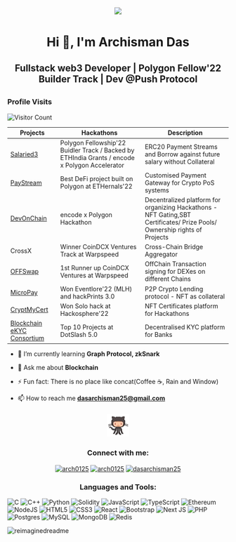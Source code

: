 <h1 align="center"> <a href="#"><img width="30%" height="auto" src="https://cdn.dribbble.com/users/420183/screenshots/2875637/octocat_github.gif" height="175px"/></a></h1>

<h1 align="center">Hi 👋, I'm Archisman Das</h1>
<h2 align = "center"> Fullstack web3 Developer | Polygon Fellow'22 Builder Track | Dev @Push Protocol <h2/>
<h3>Profile Visits</h3>

![Visitor Count](https://profile-counter.glitch.me/Arch0125/count.svg)

|  Projects|Hackathons|Description|
|-----------|---------|---------|
|[Salaried3](https://github.com/Arch0125/salariedxyz)| Polygon Fellowship'22 Buidler Track / Backed by ETHIndia Grants / encode x Polygon Accelerator | ERC20 Payment Streams and Borrow against future salary without Collateral |
|[PayStream](https://github.com/Arch0125/PayStream)|Best DeFi project built on Polygon at ETHernals'22| Customised Payment Gateway for Crypto PoS systems |
| [DevOnChain](https://github.com/Arch0125/devonchainnext) | encode x Polygon Hackathon | Decentralized platform for organizing Hackathons - NFT Gating,SBT Certificates/ Prize Pools/ Ownership rights of Projects |
| CrossX | Winner CoinDCX Ventures Track at Warpspeed | Cross-Chain Bridge Aggregator |
| [OFFSwap](https://github.com/Arch0125/coindcxnext) | 1st Runner up CoinDCX Ventures at Warpspeed | OffChain Transaction signing for DEXes on different Chains |
| [MicroPay](https://github.com/Arch0125/MicroPay-Hackathon) | Won Eventlore'22 (MLH) and hackPrints 3.0| P2P Crypto Lending protocol - NFT as collateral |
| [CryptMyCert](https://github.com/Arch0125/CryptMyCert-Nakshatra) | Won Solo hack at Hackosphere'22 | NFT Certificates platform for Hackathons |
| [Blockchain eKYC Consortium](https://github.com/Arch0125/Blockchain-eKYC-Consortium) | Top 10 Projects at DotSlash 5.0 | Decentralised KYC platform for Banks |

- 🌱 I’m currently learning **Graph Protocol, zkSnark**

- 💬 Ask me about **Blockchain**

- ⚡ Fun fact: There is no place like concat(Coffee ☕, Rain and Window)

- 📫 How to reach me **dasarchisman25@gmail.com**

<h3 align="center"><img width="10%" height="auto" src="https://raw.githubusercontent.com/iCharlesZ/FigureBed/master/img/octocat.gif"/></h3>
<h3 align="center" > Connect with me: </h3>
<p align="center">
  <a href="https://linkedin.com/in/arch0125" target="blank"><img align="center" src="https://img.shields.io/badge/Arch0125-%230077B5.svg?style=for-the-badge&logo=linkedin&logoColor=white)" alt="arch0125"  /></a>
  <a href="https://twitter.com/Arch_0125" target="blank"><img align="center" src="https://img.shields.io/badge/Arch_0125-%231DA1F2.svg?style=for-the-badge&logo=Twitter&logoColor=white" alt="arch0125"  /></a>
  <a href="https://www.instagram.com/dasarchisman25" target="blank"><img align="center" src="https://img.shields.io/badge/dasarchisman25-%23E4405F.svg?style=for-the-badge&logo=Instagram&logoColor=white" alt="dasarchisman25"  /></a>
</p>

<h3 align="center">Languages and Tools:</h3>

  ![C](https://img.shields.io/badge/c-%2300599C.svg?style=for-the-badge&logo=c&logoColor=white)
  ![C++](https://img.shields.io/badge/c++-%2300599C.svg?style=for-the-badge&logo=c%2B%2B&logoColor=white)
  ![Python](https://img.shields.io/badge/python-3670A0?style=for-the-badge&logo=python&logoColor=ffdd54)
  ![Solidity](https://img.shields.io/badge/Solidity-%23363636.svg?style=for-the-badge&logo=solidity&logoColor=white)
  ![JavaScript](https://img.shields.io/badge/javascript-%23323330.svg?style=for-the-badge&logo=javascript&logoColor=%23F7DF1E)
  ![TypeScript](https://img.shields.io/badge/typescript-%23007ACC.svg?style=for-the-badge&logo=typescript&logoColor=white)
  ![Ethereum](https://img.shields.io/badge/Ethereum-3C3C3D?style=for-the-badge&logo=Ethereum&logoColor=white)
  ![NodeJS](https://img.shields.io/badge/node.js-6DA55F?style=for-the-badge&logo=node.js&logoColor=white)
  ![HTML5](https://img.shields.io/badge/html5-%23E34F26.svg?style=for-the-badge&logo=html5&logoColor=white)
  ![CSS3](https://img.shields.io/badge/css3-%231572B6.svg?style=for-the-badge&logo=css3&logoColor=white)
  ![React](https://img.shields.io/badge/react-%2320232a.svg?style=for-the-badge&logo=react&logoColor=%2361DAFB)
  ![Bootstrap](https://img.shields.io/badge/bootstrap-%23563D7C.svg?style=for-the-badge&logo=bootstrap&logoColor=white)
  ![Next JS](https://img.shields.io/badge/Next-black?style=for-the-badge&logo=next.js&logoColor=white)
  ![PHP](https://img.shields.io/badge/php-%23777BB4.svg?style=for-the-badge&logo=php&logoColor=white)
  ![Postgres](https://img.shields.io/badge/postgres-%23316192.svg?style=for-the-badge&logo=postgresql&logoColor=white)
  ![MySQL](https://img.shields.io/badge/mysql-%2300f.svg?style=for-the-badge&logo=mysql&logoColor=white)
  ![MongoDB](https://img.shields.io/badge/MongoDB-%234ea94b.svg?style=for-the-badge&logo=mongodb&logoColor=white)
  ![Redis](https://img.shields.io/badge/redis-%23DD0031.svg?style=for-the-badge&logo=redis&logoColor=white)

<img src="https://myreadme.vercel.app/api/embed/Arch0125?panels=userstatistics,toprepositories,toplanguages,commitgraph" alt="reimaginedreadme" />
